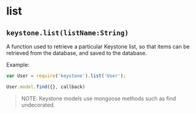 # list

## `keystone.list(listName:String)`

A function used to retrieve a particular Keystone list, so that items can be retrieved from the database, and saved to the database.

Example:

```javascript
var User = require('keystone').list('User');

User.model.find({}, callback)
```

> NOTE: Keystone models use mongoose methods such as find undecorated.
